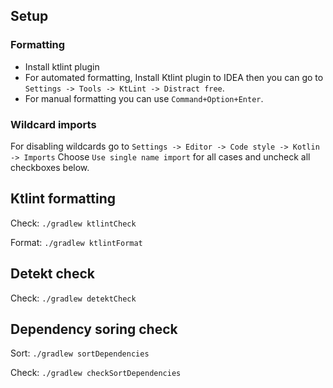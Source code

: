 ## Setup
### Formatting
- Install ktlint plugin
- For automated formatting, Install Ktlint plugin to IDEA then you can go to `Settings -> Tools -> KtLint -> Distract free`.
- For manual formatting you can use `Command+Option+Enter`.

### Wildcard imports
For disabling wildcards go to `Settings -> Editor -> Code style -> Kotlin -> Imports`
Choose `Use single name import` for all cases and uncheck all checkboxes below.

## Ktlint formatting
Check: `./gradlew ktlintCheck`

Format: `./gradlew ktlintFormat`

## Detekt check
Check: `./gradlew detektCheck`

## Dependency soring check
Sort: `./gradlew sortDependencies`

Check: `./gradlew checkSortDependencies`